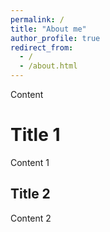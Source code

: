 ```yaml
---
permalink: /
title: "About me"
author_profile: true
redirect_from: 
  - /
  - /about.html
---
```


Content

Title 1
======
Content 1


Title 2
------
Content 2

